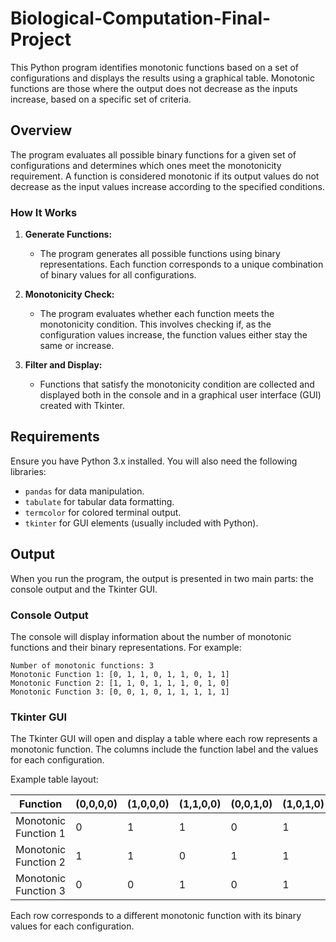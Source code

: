 # Biological-Computation-Final-Project


This Python program identifies monotonic functions based on a set of configurations and displays the results using a graphical table. Monotonic functions are those where the output does not decrease as the inputs increase, based on a specific set of criteria.

## Overview

The program evaluates all possible binary functions for a given set of configurations and determines which ones meet the monotonicity requirement. A function is considered monotonic if its output values do not decrease as the input values increase according to the specified conditions.

### How It Works

1. **Generate Functions:**
   - The program generates all possible functions using binary representations. Each function corresponds to a unique combination of binary values for all configurations.

2. **Monotonicity Check:**
   - The program evaluates whether each function meets the monotonicity condition. This involves checking if, as the configuration values increase, the function values either stay the same or increase.

3. **Filter and Display:**
   - Functions that satisfy the monotonicity condition are collected and displayed both in the console and in a graphical user interface (GUI) created with Tkinter.

## Requirements

Ensure you have Python 3.x installed. You will also need the following libraries:

- `pandas` for data manipulation.
- `tabulate` for tabular data formatting.
- `termcolor` for colored terminal output.
- `tkinter` for GUI elements (usually included with Python).



## Output

When you run the program, the output is presented in two main parts: the console output and the Tkinter GUI.

### Console Output

The console will display information about the number of monotonic functions and their binary representations. For example:


```plaintext
Number of monotonic functions: 3
Monotonic Function 1: [0, 1, 1, 0, 1, 1, 0, 1, 1]
Monotonic Function 2: [1, 1, 0, 1, 1, 1, 0, 1, 0]
Monotonic Function 3: [0, 0, 1, 0, 1, 1, 1, 1, 1]
```

### Tkinter GUI

The Tkinter GUI will open and display a table where each row represents a monotonic function. The columns include the function label and the values for each configuration.

Example table layout:

| Function             | (0,0,0,0) | (1,0,0,0) | (1,1,0,0) | (0,0,1,0) | (1,0,1,0) | (1,1,1,0) | (0,0,1,1) | (1,0,1,1) | (1,1,1,1) |
|----------------------|-----------|-----------|-----------|-----------|-----------|-----------|-----------|-----------|-----------|
| Monotonic Function 1 | 0         | 1         | 1         | 0         | 1         | 1         | 0         | 1         | 1         |
| Monotonic Function 2 | 1         | 1         | 0         | 1         | 1         | 1         | 0         | 1         | 0         |
| Monotonic Function 3 | 0         | 0         | 1         | 0         | 1         | 1         | 1         | 1         | 1         |

Each row corresponds to a different monotonic function with its binary values for each configuration.



